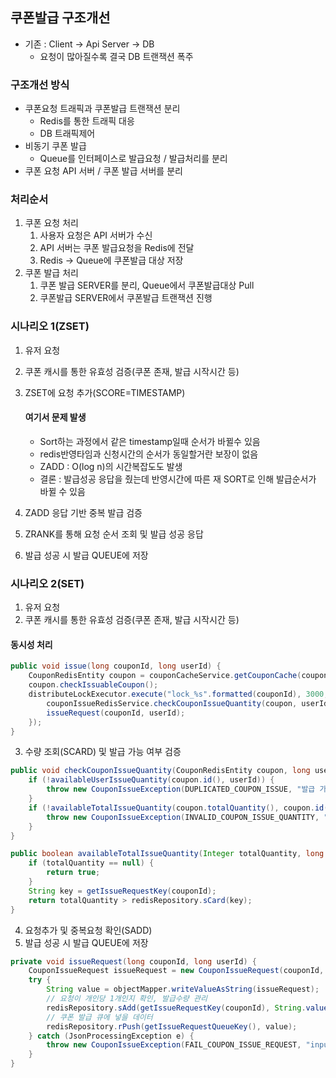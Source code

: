 ## 쿠폰발급 구조개선
- 기존 : Client -> Api Server -> DB
    - 요청이 많아질수록 결국 DB 트랜잭션 폭주

### 구조개선 방식
- 쿠폰요청 트래픽과 쿠폰발급 트랜잭션 분리
    - Redis를 통한 트래픽 대응
    - DB 트래픽제어
- 비동기 쿠폰 발급
    - Queue를 인터페이스로 발급요청 / 발급처리를 분리
- 쿠폰 요청 API 서버 / 쿠폰 발급 서버를 분리

### 처리순서
1. 쿠폰 요청 처리
    1. 사용자 요청은 API 서버가 수신
    2. API 서버는 쿠폰 발급요청을 Redis에 전달
    3. Redis -> Queue에 쿠폰발급 대상 저장
2. 쿠폰 발급 처리
    1. 쿠폰 발급 SERVER를 분리, Queue에서 쿠폰발급대상 Pull
    2. 쿠폰발급 SERVER에서 쿠폰발급 트랜잭션 진행


### 시나리오 1(ZSET)
1. 유저 요청
2. 쿠폰 캐시를 통한 유효성 검증(쿠폰 존재, 발급 시작시간 등)
3. ZSET에 요청 추가(SCORE=TIMESTAMP)
   #### 여기서 문제 발생
    - Sort하는 과정에서 같은 timestamp일때 순서가 바뀔수 있음
    - redis반영타임과 신청시간의 순서가 동일할거란 보장이 없음
    - ZADD : O(log n)의 시간복잡도도 발생
    - 결론 : 발급성공 응답을 줬는데 반영시간에 따른 재 SORT로 인해 발급순서가 바뀔 수 있음

4. ZADD 응답 기반 중복 발급 검증
5. ZRANK를 통해 요청 순서 조회 및 발급 성공 응답
6. 발급 성공 시 발급 QUEUE에 저장

### 시나리오 2(SET)
1. 유저 요청
2. 쿠폰 캐시를 통한 유효성 검증(쿠폰 존재, 발급 시작시간 등)
#### 동시성 처리
```java
public void issue(long couponId, long userId) {
    CouponRedisEntity coupon = couponCacheService.getCouponCache(couponId);
    coupon.checkIssuableCoupon();
    distributeLockExecutor.execute("lock_%s".formatted(couponId), 3000, 3000, () -> {
        couponIssueRedisService.checkCouponIssueQuantity(coupon, userId);
        issueRequest(couponId, userId);
    });
}
```
3. 수량 조회(SCARD) 및 발급 가능 여부 검증
```java
public void checkCouponIssueQuantity(CouponRedisEntity coupon, long userId) {
    if (!availableUserIssueQuantity(coupon.id(), userId)) {
        throw new CouponIssueException(DUPLICATED_COUPON_ISSUE, "발급 가능한 수량을 초과합니다. couponId : %s, userId: %s".formatted(coupon.id(), userId));
    }
    if (!availableTotalIssueQuantity(coupon.totalQuantity(), coupon.id())) {
        throw new CouponIssueException(INVALID_COUPON_ISSUE_QUANTITY, "발급 가능한 수량을 초과합니다. couponId : %s, userId : %s".formatted(coupon.id(), userId));
    }
}
```
```java
public boolean availableTotalIssueQuantity(Integer totalQuantity, long couponId) {
    if (totalQuantity == null) {
        return true;
    }
    String key = getIssueRequestKey(couponId);
    return totalQuantity > redisRepository.sCard(key);
}
```
4. 요청추가 및 중복요청 확인(SADD)
5. 발급 성공 시 발급 QUEUE에 저장
```java
private void issueRequest(long couponId, long userId) {
    CouponIssueRequest issueRequest = new CouponIssueRequest(couponId, userId);
    try {
        String value = objectMapper.writeValueAsString(issueRequest);
        // 요청이 개인당 1개인지 확인, 발급수량 관리
        redisRepository.sAdd(getIssueRequestKey(couponId), String.valueOf(userId));
        // 쿠폰 발급 큐에 넣을 데이터
        redisRepository.rPush(getIssueRequestQueueKey(), value);
    } catch (JsonProcessingException e) {
        throw new CouponIssueException(FAIL_COUPON_ISSUE_REQUEST, "input: %s".formatted(issueRequest));
    }
}
```
